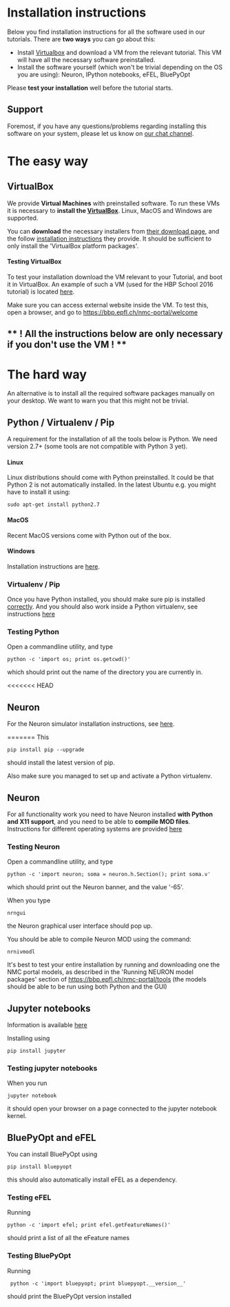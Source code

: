 # Installation instructions

Below you find installation instructions for all the software used in our tutorials.
There are **two ways** you can go about this:
* Install [Virtualbox](#virtualbox) and download a VM from the relevant tutorial. 
This VM will have all the necessary software preinstalled.                
* Install the software yourself (which won't be trivial depending on the OS you are using): Neuron, IPython notebooks, eFEL, BluePyOpt

Please **test your installation** well before the tutorial starts.

## Support

Foremost, if you have any questions/problems regarding installing this software on your system, 
please let us know on [our chat channel](https://gitter.im/BlueBrain/SimulationTutorials).

# The easy way
## VirtualBox                                                                    

We provide **Virtual Machines** with preinstalled software.
To run these VMs it is necessary to **install the [VirtualBox](https://www.virtualbox.org)**. Linux, MacOS and Windows are supported.

You can **download** the necessary installers from [their download page](https://www.virtualbox.org/wiki/Downloads), and the follow [installation instructions](https://www.virtualbox.org/manual/ch01.html) they provide. It should be sufficient to only install the 'VirtualBox platform packages'.

#### Testing VirtualBox

To test your installation download the VM relevant to your Tutorial, and boot it in VirtualBox.
An example of such a VM (used for the HBP School 2016 tutorial) is located [here](https://drive.google.com/drive/u/1/folders/0B5FLVTgErnMSTm9JTk9FTFNCV2s).

Make sure you can access external website inside the VM. To test this, open a browser, and go to https://bbp.epfl.ch/nmc-portal/welcome

## ** ! All the instructions below are only necessary if you don't use the VM ! **
# The hard way
An alternative is to install all the required software packages manually on your desktop.
We want to warn you that this might not be trivial.

## Python / Virtualenv / Pip

A requirement for the installation of all the tools below is Python.
We need version 2.7+ (some tools are not compatible with Python 3 yet).

#### Linux

Linux distributions should come with Python preinstalled. It could be that Python 2 is not automatically installed.
In the latest Ubuntu e.g. you might have to install it using:
```
sudo apt-get install python2.7
```

#### MacOS

Recent MacOS versions come with Python out of the box.

#### Windows

Installation instructions are [here](https://docs.python.org/2.7/using/windows.html).

### Virtualenv / Pip

Once you have Python installed, you should make sure pip is installed [correctly](https://pip.pypa.io/en/stable/installing/).
And you should also work inside a Python virtualenv, see instructions [here](https://virtualenv.pypa.io/en/stable/userguide/)

### Testing Python

Open a commandline utility, and type 
```
python -c 'import os; print os.getcwd()'
```
which should print out the name of the directory you are currently in.

<<<<<<< HEAD
## Neuron                                                                        

For the Neuron simulator installation instructions, see [here](Neuron.md).

                                                                                 
          
=======
This
```
pip install pip --upgrade
```
should install the latest version of pip.

Also make sure you managed to set up and activate a Python virtualenv.

## Neuron                                                                        

For all functionality work you need to have Neuron installed **with Python and X11 support**, and you need to be able to **compile MOD files**.
Instructions for different operating systems are provided [here](http://www.neuron.yale.edu/neuron/)

### Testing Neuron

Open a commandline utility, and type
```
python -c 'import neuron; soma = neuron.h.Section(); print soma.v'
```
which should print out the Neuron banner, and the value '-65'.

When you type
```
nrngui
```
the Neuron graphical user interface should pop up.
                                                                                 
You should be able to compile Neuron MOD using the command:
```
nrnivmodl
```
It's best to test your entire installation by running and downloading one the NMC portal models, 
as described in the 'Running NEURON model packages' section of https://bbp.epfl.ch/nmc-portal/tools
(the models should be able to be run using both Python and the GUI)

## Jupyter notebooks

Information is available [here](http://jupyter.org/)

Installing using
```
pip install jupyter
```

### Testing jupyter notebooks

When you run 
```
jupyter notebook
```
it should open your browser on a page connected to the jupyter notebook kernel.

## BluePyOpt and eFEL

You can install BluePyOpt using
```
pip install bluepyopt
```
this should also automatically install eFEL as a dependency.

### Testing eFEL

Running
```
python -c 'import efel; print efel.getFeatureNames()'
```
should print a list of all the eFeature names

### Testing BluePyOpt

Running
```
 python -c 'import bluepyopt; print bluepyopt.__version__'
```
should print the BluePyOpt version installed
